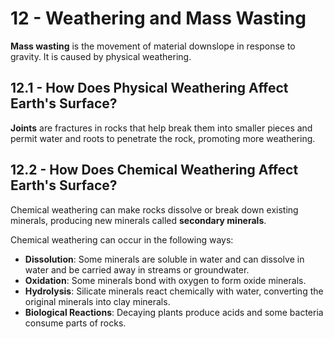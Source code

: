 # 12 - Weathering and Mass Wasting

**Mass wasting** is the movement of material downslope in response to gravity. It is caused by physical weathering.

## 12.1 - How Does Physical Weathering Affect Earth's Surface?

**Joints** are fractures in rocks that help break them into smaller pieces and permit water and roots to penetrate the rock, promoting more weathering.

## 12.2 - How Does Chemical Weathering Affect Earth's Surface?

Chemical weathering can make rocks dissolve or break down existing minerals, producing new minerals called **secondary minerals**.

Chemical weathering can occur in the following ways:
- **Dissolution**: Some minerals are soluble in water and can dissolve in water and be carried away in streams or groundwater.
- **Oxidation**: Some minerals bond with oxygen to form oxide minerals.
- **Hydrolysis**: Silicate minerals react chemically with water, converting the original minerals into clay minerals.
- **Biological Reactions**: Decaying plants produce acids and some bacteria consume parts of rocks.
